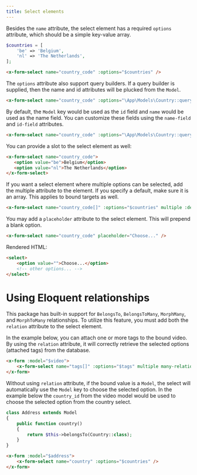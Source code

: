 ```yaml
---
title: Select elements
---
```


Besides the `name` attribute, the select element has a required `options` attribute, which should be a simple key-value array.

```php
$countries = [
    'be' => 'Belgium',
    'nl' => 'The Netherlands',
];
```

```html
<x-form-select name="country_code" :options="$countries" />
```

The `options` attribute also support query builders. If a query builder is supplied, then the name and id attributes will be plucked from the `Model`.

```html
<x-form-select name="country_code" :options="\App\Models\Country::query()" />
```

By default, the `Model` key would be used as the `id` field and `name` would be used as the name field.
You can customize these fields using the `name-field` and `id-field` attributes.

```html
<x-form-select name="country_code" :options="\App\Models\Country::query()" name-field="formatted_name" id-field="code" />
```

You can provide a slot to the select element as well:

```html
<x-form-select name="country_code">
   <option value="be">Belgium</option>
   <option value="nl">The Netherlands</option>
</x-form-select>
```

If you want a select element where multiple options can be selected, add the multiple attribute to the element. If you specify a default, make sure it is an array. This applies to bound targets as well.

```html
<x-form-select name="country_code[]" :options="$countries" multiple :default="['be', 'nl']" />
```

You may add a `placeholder` attribute to the select element. This will prepend a blank option.

```html
<x-form-select name="country_code" placeholder="Choose..." />
```

Rendered HTML:

```html
<select>
    <option value="">Choose...</option>
    <!-- other options... -->
</select>
```

# Using Eloquent relationships

This package has built-in support for `BelongsTo`, `BelongsToMany`, `MorphMany`, and `MorphToMany` relationships. To utilize this feature, you must add both the `relation` attribute to the select element.

In the example below, you can attach one or more tags to the bound video. By using the `relation` attribute, it will correctly retrieve the selected options (attached tags) from the database.

```html
<x-form :model="$video">
    <x-form-select name="tags[]" :options="$tags" multiple many-relation />
</x-form>
```

Without using `relation` attribute, if the bound value is a `Model`, the select will automatically use the `Model` key to choose the selected option.
In the example below the `country_id` from the video model would be used to choose the selected option from the country select.

```php
class Address extends Model
{
    public function country()
    {
        return $this->belongsTo(Country::class);
    }
}
```

```html
<x-form :model="$address">
    <x-form-select name="country" :options="$countries" />
</x-form>
```
